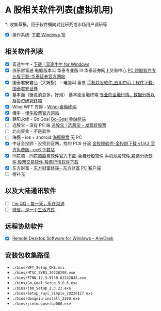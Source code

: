 # A 股相关软件列表(虚拟机用)

\*: 收集草稿，用于软件横向对比研究或市场用户调研等

- [x] 操作系统: [下載 Windows 10](https://www.microsoft.com/zh-hk/software-download/windows10)

## 相关软件列表

- [x] 富途牛牛 - [下载 | 富途牛牛 for Windows](https://www.futunn.com/download/windows)
- [x] 涨乐财富通 电脑版本叫 华泰专业版 Ⅲ 华泰证券网上交易中心 [PC 炒股软件专业版下载-华泰证券官方网站](https://www.htsc.com.cn/browser/softInfoAction.do?method=searchP¤tMenu=softInfo)
- [x] 国泰君安君弘（大姆指） - 电脑叫 富易 [手机炒股软件\_应用中心｜软件下载-国泰君安证券](https://www.gtja.com/content/download.html)
- [x] 基本面（据说消息多，好用） 基本面金融终端 [专业的金融行情、数据分析以及投资研究终端](http://jbmstock.com/)
- [x] Wind WFT 万得 - [Wind-金融终端](https://www.wind.com.cn/NewSite/wft.html)
- [x] 懂牛 - [懂牛股票官方网站](http://b3.dn8188.com/)
- [x] 朝阳永续 - Go Goal [Go-Goal 金融终端](https://www.go-goal.com/product/gogoal)
- [ ] 选股宝 - 没有 PC 端 [选股宝 | 选股宝 - 发现好股票](https://xuangubao.cn/)
- [ ] 北向资金 - 不是软件
- [ ] 海豚 - ios + android [海豚股票](https://www.wenxingonline.com/) 无 PC
- [x] 中证金投顾 - 没找到官网，找的 PC6 分流 [金投顾软件-金投顾下载 v1.9.2 官方免费版--pc6 下载站](http://www.pc6.com/softview/SoftView_256912.html)
- [x] 同花顺 - [同花顺股票软件官方下载-免费炒股软件,手机炒股软件,股票分析软件,股票交易软件,股票行情软件下载](http://download.10jqka.com.cn/)
- [x] 东方财富 - [东方财富终端--东方财富 PC 客户端](https://emdesk.eastmoney.com/pc_activity/Pages/VIPTrade/pages/index.html)
- [ ] 待补充

## 以及大陆通讯软件

- [ ] [I'm QQ - 每一天，乐在沟通](https://im.qq.com/index)
- [ ] [微信，是一个生活方式](https://weixin.qq.com/)

## 远程协助软件

- [x] [Remote Desktop Software for Windows – AnyDesk](https://anydesk.com/en/downloads/windows)

## 安装包收集路径

- `./bins/WFT_Setup_CHS.msi`
- `./bins/HTSC_ZYB3_20220208.exe`
- `./bins/FTNN_12.3.9758.02242038.exe`
- `./bins/Go-Goal_Setup_5.0.6.exe`
- `./bins/jbm_Setup_2.3.23.exe`
- `./bins/Setup_Fuyi_simple_20220127.exe`
- `./bins/dongniu-install_2300.exe`
- `./bins/jintougusetup000.exe`
